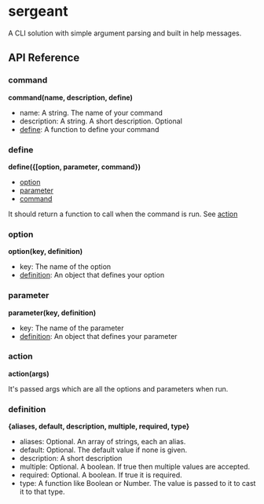 # sergeant

A CLI solution with simple argument parsing and built in help messages.

## API Reference

### command

__command(name, description, define)__

- name: A string. The name of your command
- description: A string. A short description. Optional
- [define](#define): A function to define your command

### define

__define({[option, parameter, command})__

- [option](#option)
- [parameter](#parameter)
- [command](#command)

It should return a function to call when the command is run. See [action](#action)

### option

__option(key, definition)__

- key: The name of the option
- [definition](#definition): An object that defines your option

### parameter

__parameter(key, definition)__

- key: The name of the parameter
- [definition](#definition): An object that defines your parameter

### action

__action(args)__

It's passed args which are all the options and parameters when run.

### definition

__{aliases, default, description, multiple, required, type}__

- aliases: Optional. An array of strings, each an alias.
- default: Optional. The default value if none is given.
- description: A short description
- multiple: Optional. A boolean. If true then multiple values are accepted.
- required: Optional. A boolean. If true it is required.
- type: A function like Boolean or Number. The value is passed to it to cast it to that type.
